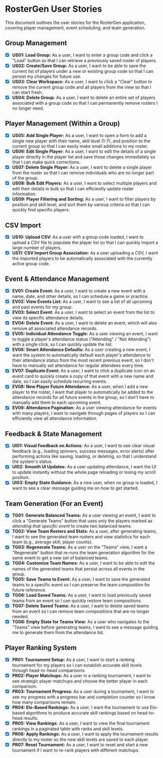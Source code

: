 # RosterGen User Stories

This document outlines the user stories for the RosterGen application, covering player management, event scheduling, and team generation.

## Group Management

-   [x] **US01: Load Group:** As a user, I want to enter a group code and click a "Load" button so that I can retrieve a previously saved roster of players.
-   [x] **US02: Create/Save Group:** As a user, I want to be able to save the current list of players under a new or existing group code so that I can persist my changes for future use.
-   [x] **US03: Clear Workspace:** As a user, I want to click a "Clear" button to remove the current group code and all players from the view so that I can start fresh.
-   [x] **US04: Delete Group:** As a user, I want to delete an entire set of players associated with a group code so that I can permanently remove rosters I no longer need.

## Player Management (Within a Group)

-   [x] **US05: Add Single Player:** As a user, I want to open a form to add a single new player with their name, skill level (1-7), and position to the current group so that I can easily make small additions to my roster.
-   [x] **US06: Edit Single Player:** As a user, I want to edit the details of a single player directly in the player list and save those changes immediately so that I can make quick corrections.
-   [x] **US07: Delete Single Player:** As a user, I want to delete a single player from the roster so that I can remove individuals who are no longer part of the group.
-   [x] **US08: Bulk Edit Players:** As a user, I want to select multiple players and edit their details in bulk so that I can efficiently update roster information.
-   [x] **US09: Player Filtering and Sorting:** As a user, I want to filter players by position and skill level, and sort them by various criteria so that I can quickly find specific players.

## CSV Import

-   [x] **US10: Upload CSV:** As a user with a group code loaded, I want to upload a CSV file to populate the player list so that I can quickly import a large number of players.
-   [x] **US11: CSV Import Group Association:** As a user uploading a CSV, I want the imported players to be automatically associated with the currently active group code.

## Event & Attendance Management

-   [x] **EV01: Create Event:** As a user, I want to create a new event with a name, date, and other details, so I can schedule a game or practice.
-   [x] **EV02: View Events List:** As a user, I want to see a list of all upcoming and past events for my group.
-   [x] **EV03: Select Event:** As a user, I want to select an event from the list to view its specific attendance details.
-   [x] **EV04: Delete Event:** As a user, I want to delete an event, which will also remove all associated attendance records.
-   [x] **EV05: Individual Attendance Toggle:** As a user viewing an event, I want to toggle a player's attendance status ("Attending" / "Not Attending") with a single click, so I can quickly update the list.
-   [x] **EV06: Smart Attendance Defaults:** As a user creating a new event, I want the system to automatically default each player's attendance to their attendance status from the most recent previous event, so I don't have to manually set attendance for regular attendees every time.
-   [x] **EV07: Duplicate Event:** As a user, I want to click a duplicate icon on an event card to quickly create a copy of that event with a new name and date, so I can easily schedule recurring events.
-   [x] **EV08: New Player Future Attendance:** As a user, when I add a new player to the roster, I want that player to automatically be added to the attendance records for all future events in the group, so I don't have to manually add them to each upcoming event.
-   [x] **EV09: Attendance Pagination:** As a user viewing attendance for events with many players, I want to navigate through pages of players so I can efficiently view all attendance information.

## Feedback & State Management

-   [x] **UI01: Visual Feedback on Actions:** As a user, I want to see clear visual feedback (e.g., loading spinners, success messages, error alerts) after performing actions like saving, loading, or deleting, so that I understand the system's status.
-   [x] **UI02: Smooth UI Updates:** As a user updating attendance, I want the UI to update instantly without the whole page reloading or losing my scroll position.
-   [x] **UI03: Empty State Guidance:** As a new user, when no group is loaded, I want to see a clear message guiding me on how to get started.

## Team Generation (For an Event)

-   [x] **TG01: Generate Balanced Teams:** As a user viewing an event, I want to click a "Generate Teams" button that uses only the players marked as *attending that specific event* to create two balanced teams.
-   [x] **TG02: View Team Rosters and Stats:** As a user, after generating teams, I want to see the generated team rosters and view statistics for each team (e.g., average skill, player counts).
-   [x] **TG03: Regenerate Teams:** As a user on the "Teams" view, I want a "Regenerate" button that re-runs the team generation algorithm for the same event to get a new set of balanced teams.
-   [x] **TG04: Customize Team Names:** As a user, I want to be able to edit the names of the generated teams that persist across all events in the group.
-   [x] **TG05: Save Teams to Event:** As a user, I want to save the generated teams to a specific event so I can preserve the team composition for future reference.
-   [x] **TG06: Load Saved Teams:** As a user, I want to load previously saved teams from an event so I can quickly restore team compositions.
-   [x] **TG07: Delete Saved Teams:** As a user, I want to delete saved teams from an event so I can remove team compositions that are no longer needed.
-   [x] **TG08: Empty State for Teams View:** As a user who navigates to the "Teams" view before generating teams, I want to see a message guiding me to generate them from the attendance list.

## Player Ranking System

-   [x] **PR01: Tournament Setup:** As a user, I want to start a ranking tournament for my players so I can establish accurate skill levels through head-to-head comparisons.
-   [x] **PR02: Player Matchups:** As a user in a ranking tournament, I want to see strategic player matchups and choose the better player in each comparison.
-   [x] **PR03: Tournament Progress:** As a user during a tournament, I want to see my progress with a progress bar and completion counter so I know how many comparisons remain.
-   [x] **PR04: Elo-Based Rankings:** As a user, I want the tournament to use Elo-based algorithms to produce accurate skill rankings based on head-to-head results.
-   [x] **PR05: View Rankings:** As a user, I want to view the final tournament rankings in a paginated table with ranks and skill levels.
-   [x] **PR06: Apply Rankings:** As a user, I want to apply the tournament results directly to my roster so the new skill levels are saved to each player.
-   [x] **PR07: Reset Tournament:** As a user, I want to reset and start a new tournament if I want to re-rank players with different matchups. 
